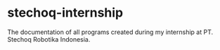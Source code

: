 # stechoq-internship
The documentation of all programs created during my internship at PT. Stechoq Robotika Indonesia.
